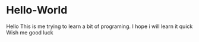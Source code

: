 # Hello-World
Hello
This is me trying to learn a bit of programing.
I hope i will learn it quick
Wish me good luck
